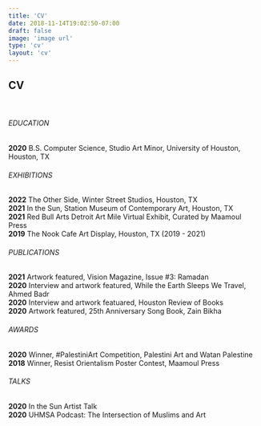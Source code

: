 ```yaml
---
title: 'CV'
date: 2018-11-14T19:02:50-07:00
draft: false
image: 'image url'
type: 'cv'
layout: 'cv'
---
```


## CV
&nbsp;

###### EDUCATION

**2020** B.S. Computer Science, Studio Art Minor, University of Houston, Houston, TX  

###### EXHIBITIONS

**2022** The Other Side, Winter Street Studios, Houston, TX  
**2021** In the Sun, Station Museum of Contemporary Art, Houston, TX  
**2021** Red Bull Arts Detroit Art Mile Virtual Exhibit, Curated by Maamoul Press  
**2019** The Nook Cafe Art Display, Houston, TX (2019 - 2021)  

###### PUBLICATIONS

**2021** Artwork featured, Vision Magazine, Issue #3: Ramadan  
**2020** Interview and artwork featured, While the Earth Sleeps We Travel, Ahmed Badr  
**2020** Interview and artwork featuared, Houston Review of Books  
**2020** Artwork featured, 25th Anniversary Song Book, Zain Bikha  

###### AWARDS

**2020** Winner, #PalestiniArt Competition, Palestini Art and Watan Palestine  
**2018** Winner, Resist Orientalism Poster Contest, Maamoul Press  

###### TALKS

**2020** In the Sun Artist Talk  
**2020** UHMSA Podcast: The Intersection of Muslims and Art  

